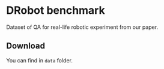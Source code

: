 # DRobot benchmark

Dataset of QA for real-life robotic experiment from our paper.


## Download

You can find in `data` folder.
